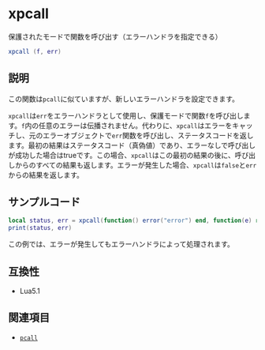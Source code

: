 # xpcall

保護されたモードで関数を呼び出す（エラーハンドラを指定できる）

```lua
xpcall (f, err)
```

## 説明

この関数は`pcall`に似ていますが、新しいエラーハンドラを設定できます。

`xpcall`は`err`をエラーハンドラとして使用し、保護モードで関数`f`を呼び出します。`f`内の任意のエラーは伝播されません。代わりに、`xpcall`はエラーをキャッチし、元のエラーオブジェクトで`err`関数を呼び出し、ステータスコードを返します。最初の結果はステータスコード（真偽値）であり、エラーなしで呼び出しが成功した場合はtrueです。この場合、`xpcall`はこの最初の結果の後に、呼び出しからのすべての結果も返します。エラーが発生した場合、`xpcall`は`false`と`err`からの結果を返します。

## サンプルコード

```lua
local status, err = xpcall(function() error("error") end, function(e) return "Handled: " .. e end)
print(status, err)
```

この例では、エラーが発生してもエラーハンドラによって処理されます。

## 互換性

- Lua5.1

## 関連項目

- [`pcall`](pcall.md)